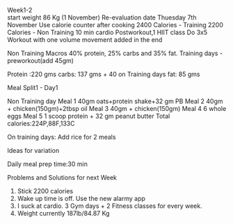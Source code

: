 Week1-2  
start weight 86 Kg (1 November)
Re-evaluation date Thuesday 7th November
Use calorie counter after cooking
2400 Calories - Training
2200 Calories - Non Training
10 min cardio Postworkout,1 HIIT class
Do 3x5 Workout with one volume movement added in the end   

Non Training Macros
40% protein, 25% carbs and 35% fat.
Training days - preworkout(add 45gm)

Protein :220 gms
carbs: 137 gms + 40 on Training days
fat: 85 gms

Meal Split1 - Day1

Non Training day
Meal 1	40gm oats+protein shake+32 gm  PB
Meal 2	40gm + chicken(150gm)+2tbsp oil
Meal 3	40gm + chicken(150gm)
Meal 4	6 whole eggs
Meal 5	1 scoop protein + 32 gm peanut butter
Total calories:224P,88F,133C


On training days: Add rice for 2 meals

Ideas for variation

Daily meal prep time:30 min

Problems and Solutions for next Week
1) Stick 2200 calories
2) Wake up time is off. Use the new alarmy app
3) I suck at cardio. 3 Gym days + 2 Fitness classes
for every week.
4) Weight currently 187lb/84.87 Kg
